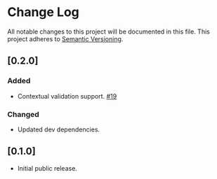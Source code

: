 # Change Log
All notable changes to this project will be documented in this file. This project adheres to
[Semantic Versioning](http://semver.org/).

## [0.2.0]
### Added
- Contextual validation support. [#19](https://github.com/centro/transis/pull/19)

### Changed
- Updated dev dependencies.

## [0.1.0]
- Initial public release.
